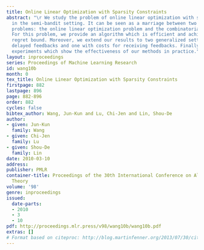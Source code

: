 ```yaml
---
title: Online Linear Optimization with Sparsity Constraints
abstract: "\r We study the problem of online linear optimization with sparsity constraints
  in the semi-bandit setting. It can be seen as a marriage between two well-known
  problems: the online linear optimization problem and the combinatorial bandit problem.
  For this problem, we provide an algorithm which is efficient and achieves a sublinear
  regret bound. Moreover, we extend our results to two generalized settings, one with
  delayed feedbacks and one with costs for receiving feedbacks. Finally, we conduct
  experiments which show the effectiveness of our methods in practice."
layout: inproceedings
series: Proceedings of Machine Learning Research
id: wang10b
month: 0
tex_title: Online Linear Optimization with Sparsity Constraints
firstpage: 882
lastpage: 896
page: 882-896
order: 882
cycles: false
bibtex_author: Wang, Jun-Kun and Lu, Chi-Jen and Lin, Shou-De
author:
- given: Jun-Kun
  family: Wang
- given: Chi-Jen
  family: Lu
- given: Shou-De
  family: Lin
date: 2010-03-10
address: 
publisher: PMLR
container-title: Proceedings of the 30th International Conference on Algorithmic Learning
  Theory
volume: '98'
genre: inproceedings
issued:
  date-parts:
  - 2010
  - 3
  - 10
pdf: http://proceedings.mlr.press/v98/wang10b/wang10b.pdf
extras: []
# Format based on citeproc: http://blog.martinfenner.org/2013/07/30/citeproc-yaml-for-bibliographies/
---
```

